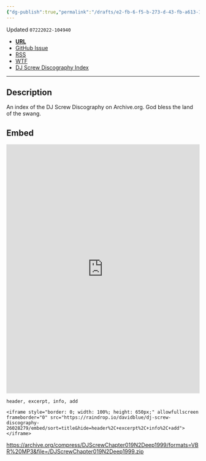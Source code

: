 ```yaml
---
{"dg-publish":true,"permalink":"/drafts/e2-fb-6-f5-b-273-d-43-fb-a613-1255-fb-6167-c0-2/","dgHomeLink":true,"dgPassFrontmatter":false}
---
```


Updated `07222022-104940`

- [**URL**](https://raindrop.io/davidblue/dj-screw-discography-26028279)
- [GitHub Issue](https://github.com/extratone/screw/issues/4)
- [RSS](https://raindrop.io/davidblue/dj-screw-discography-26028279/feed)
- [WTF](https://davidblue.wtf/drafts/E2FB6F5B-273D-43FB-A613-1255FB6167C0.html)
- [DJ Screw Discography Index](drafts://open?uuid=D8FBA5AA-961E-47B2-A0C6-E0D88EF8F667)

---

## Description

An index of the DJ Screw Discography on Archive.org. God bless the land of the swang.


## Embed

<iframe style="border: 0; width: 100%; height: 650px;" allowfullscreen frameborder="0" src="https://raindrop.io/davidblue/dj-screw-discography-26028279/embed/sort=title&hide=header%2C+excerpt%2C+info%2C+add"></iframe>

`header, excerpt, info, add`

```
<iframe style="border: 0; width: 100%; height: 650px;" allowfullscreen frameborder="0" src="https://raindrop.io/davidblue/dj-screw-discography-26028279/embed/sort=title&hide=header%2C+excerpt%2C+info%2C+add"></iframe>
```

https://archive.org/compress/DJScrewChapter019N2Deep1999/formats=VBR%20MP3&file=/DJScrewChapter019N2Deep1999.zip
